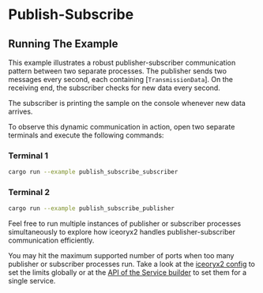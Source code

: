 # Publish-Subscribe

## Running The Example

This example illustrates a robust publisher-subscriber communication pattern
between two separate processes. The publisher sends two messages every second,
each containing [`TransmissionData`]. On the receiving end, the subscriber
checks for new data every second.

The subscriber is printing the sample on the console whenever new data arrives.

To observe this dynamic communication in action, open two separate terminals and
execute the following commands:

### Terminal 1

```sh
cargo run --example publish_subscribe_subscriber
```

### Terminal 2

```sh
cargo run --example publish_subscribe_publisher
```

Feel free to run multiple instances of publisher or subscriber processes
simultaneously to explore how iceoryx2 handles publisher-subscriber
communication efficiently.

You may hit the maximum supported number of ports when too many publisher or
subscriber processes run. Take a look at the [iceoryx2 config](../../../config)
to set the limits globally or at the
[API of the Service builder](https://docs.rs/iceoryx2/latest/iceoryx2/service/index.html)
to set them for a single service.
